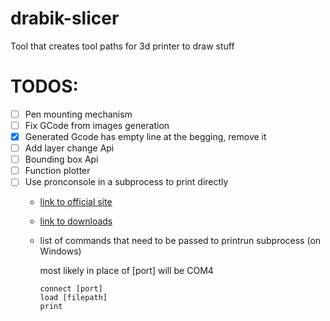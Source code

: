 # drabik-slicer
Tool that creates tool paths for 3d printer to draw stuff 

# TODOS:
- [ ] Pen mounting mechanism
- [ ] Fix GCode from images generation 
- [x] Generated Gcode has empty line at the begging, remove it
- [ ] Add layer change Api
- [ ] Bounding box Api
- [ ] Function plotter
- [ ] Use pronconsole in a subprocess to print directly 
    - [link to official site](https://www.pronterface.com/)
    - [link to downloads](https://kliment.kapsi.fi/printrun/)
    - list of commands that need to be passed to printrun subprocess (on Windows)


        most likely in place of [port] will be COM4   
        ```
        connect [port]  
        load [filepath] 
        print
        ```

